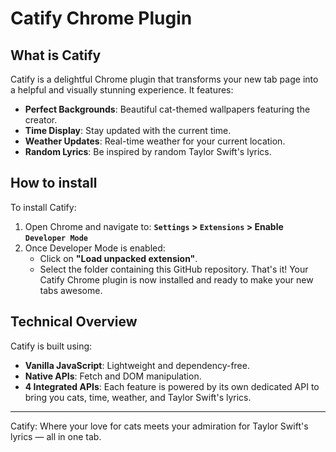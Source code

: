 # Catify Chrome Plugin

## What is Catify

Catify is a delightful Chrome plugin that transforms your new tab page into a helpful and visually stunning experience. 
It features:

- **Perfect Backgrounds**: Beautiful cat-themed wallpapers featuring the creator.
- **Time Display**: Stay updated with the current time.
- **Weather Updates**: Real-time weather for your current location.
- **Random Lyrics**: Be inspired by random Taylor Swift's lyrics.

## How to install

To install Catify:

1. Open Chrome and navigate to:
   **`Settings` > `Extensions` > Enable `Developer Mode`**
2. Once Developer Mode is enabled:
    - Click on **"Load unpacked extension"**.
    - Select the folder containing this GitHub repository.
That's it! Your Catify Chrome plugin is now installed and ready to make your new tabs awesome.

## Technical Overview

Catify is built using:

- **Vanilla JavaScript**: Lightweight and dependency-free.
- **Native APIs**: Fetch and DOM manipulation.
- **4 Integrated APIs**: Each feature is powered by its own dedicated API to bring you cats, time, weather, and Taylor Swift's lyrics.

---

Catify: Where your love for cats meets your admiration for Taylor Swift's lyrics — all in one tab.
